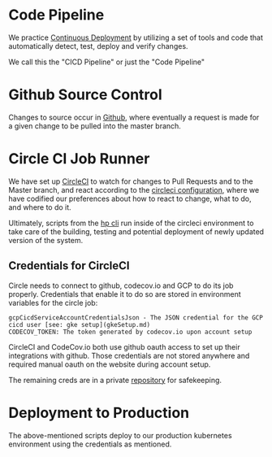 Code Pipeline
=============

We practice [Continuous Deployment](https://en.wikipedia.org/wiki/Continuous_deployment) by utilizing a set
of tools and code that automatically detect, test, deploy and verify changes.

We call this the "CICD Pipeline" or just the "Code Pipeline"

# Github Source Control

Changes to source occur in [Github](usingGithub.md), where eventually a request is made for a given change
to be pulled into the master branch.

# Circle CI Job Runner

We have set up [CircleCI](https://circleci.com/gh/heartpoints/heartpoints.org) to watch for changes to Pull
Requests and to the Master branch, and react according to the [circleci configuration](../.circleci/config.yml),
where we have codified our preferences about how to react to change, what to do, and where to do it.

Ultimately, scripts from the [hp cli]() run inside of the circleci environment to take care of the building,
testing and potential deployment of newly updated version of the system.

## Credentials for CircleCI

Circle needs to connect to github, codecov.io and GCP to do its job properly. Credentials that enable it to do so are stored in environment variables for the circle job:

    gcpCicdServiceAccountCredentialsJson - The JSON credential for the GCP cicd user [see: gke setup](gkeSetup.md)
    CODECOV_TOKEN: The token generated by codecov.io upon account setup

CircleCI and CodeCov.io both use github oauth access to set up their integrations with github. Those credentials
are not stored anywhere and required manual oauth on the website during account setup.

The remaining creds are in a private [repository](https://github.com/heartpoints/credentials) for safekeeping.

# Deployment to Production

The above-mentioned scripts deploy to our production kubernetes environment using the credentials as mentioned.
